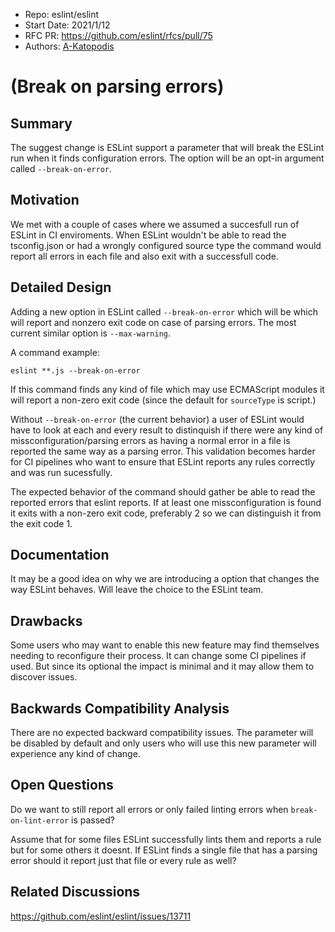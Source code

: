 - Repo: eslint/eslint
- Start Date: 2021/1/12
- RFC PR: https://github.com/eslint/rfcs/pull/75
- Authors: [A-Katopodis](https://github.com/A-Katopodis)

# (Break on parsing errors)

## Summary

The suggest change is ESLint support a parameter that will break the ESLint run when it finds configuration errors. The option will be an opt-in argument called `--break-on-error`.

## Motivation

We met with a couple of cases where we assumed a succesfull run of ESLint in CI enviroments. When ESLint wouldn't be able to read the tsconfig.json or had a wrongly configured source type the command would report all errors in each file and also exit with a successfull code.


## Detailed Design
Adding a new option in ESLint called `--break-on-error` which will be  which will report and nonzero exit code on case of parsing errors. The most current similar option is `--max-warning`.

A command example:

`eslint **.js --break-on-error`

If this command finds any kind of file which may use ECMAScript modules it will report a non-zero exit code (since the default for `sourceType` is script.)

Without `--break-on-error` (the current behavior) a user of ESLint would have to look at each and every result to distinquish if there were any kind of missconfiguration/parsing errors as having a normal error in a file is reported the same way as a parsing error. This validation becomes harder for CI pipelines who want to ensure that ESLint reports any rules correctly and was run sucessfully.

The expected behavior of the command should gather be able to read the reported errors that eslint reports. If at least one missconfiguration is found it exits with a non-zero exit code, preferably 2 so we can distinguish it from the exit code 1.

## Documentation
It may be a good idea on why we are introducing a option that changes the way ESLint behaves. Will leave the choice to the ESLint team.


## Drawbacks
Some users who may want to enable this new feature may find themselves needing to reconfigure their process. It can change some CI pipelines if used. But since its optional the impact is minimal and it may allow them to discover issues.


## Backwards Compatibility Analysis
There are no expected backward compatibility issues. The parameter will be disabled by default and only users who will use this new parameter will experience any kind of change.


## Open Questions
Do we want to still report all errors or only failed linting errors when `break-on-lint-error` is passed?

Assume that for some files ESLint successfully lints them and reports a rule but for some others it doesnt.
If ESLint finds a single file that has a parsing error should it report just that file or every rule as 
well?

## Related Discussions
https://github.com/eslint/eslint/issues/13711
